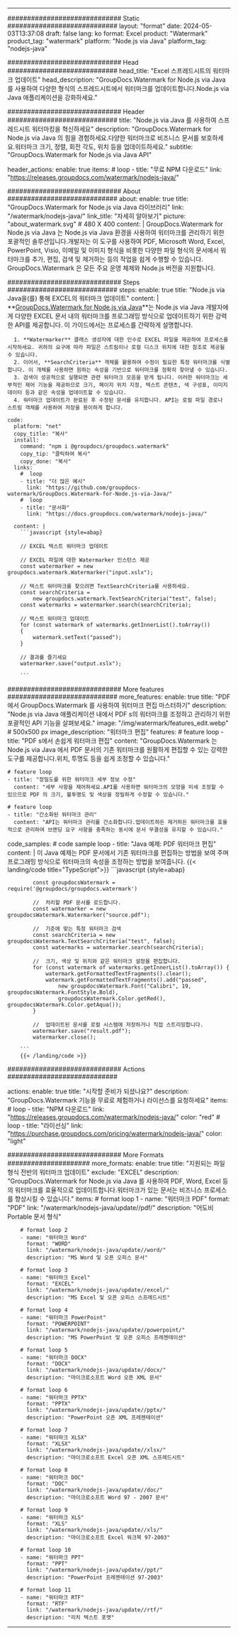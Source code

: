 
---
############################# Static ############################
layout: "format"
date:  2024-05-03T13:37:08
draft: false
lang: ko
format: Excel
product: "Watermark"
product_tag: "watermark"
platform: "Node.js via Java"
platform_tag: "nodejs-java"

############################# Head ############################
head_title: "Excel 스프레드시트의 워터마크 업데이트"
head_description: "GroupDocs.Watermark for Node.js via Java 를 사용하여 다양한 형식의 스프레드시트에서 워터마크를 업데이트합니다.Node.js via Java 애플리케이션을 강화하세요."

############################# Header ############################
title: "Node.js via Java 를 사용하여 스프레드시트 워터마킹을 혁신하세요" 
description: "GroupDocs.Watermark for Node.js via Java 의 힘을 경험하세요.다양한 워터마크로 비즈니스 문서를 보호하세요.워터마크 크기, 정렬, 회전 각도, 위치 등을 업데이트하세요."
subtitle: "GroupDocs.Watermark for Node.js via Java API" 

header_actions:
  enable: true
  items:
    #  loop
    - title: "무료 NPM 다운로드"
      link: "https://releases.groupdocs.com/watermark/nodejs-java/"
      
############################# About ############################
about:
    enable: true
    title: "GroupDocs.Watermark for Node.js via Java 라이브러리"
    link: "/watermark/nodejs-java/"
    link_title: "자세히 알아보기"
    picture: "about_watermark.svg" # 480 X 400
    content: |
       GroupDocs.Watermark for Node.js via Java 는 Node.js via Java 환경을 사용하여 워터마크를 관리하기 위한 포괄적인 솔루션입니다.개발자는 이 도구를 사용하여 PDF, Microsoft Word, Excel, PowerPoint, Visio, 이메일 및 이미지 형식을 비롯한 다양한 파일 형식의 문서에서 워터마크를 추가, 편집, 검색 및 제거하는 등의 작업을 쉽게 수행할 수 있습니다. GroupDocs.Watermark 은 모든 주요 운영 체제와 Node.js 버전을 지원합니다.

############################# Steps ############################
steps:
    enable: true
    title: "Node.js via Java을(를) 통해 EXCEL의 워터마크 업데이트"
    content: |
      **[GroupDocs.Watermark for Node.js via Java](https://products.groupdocs.com/watermark/nodejs-java/)**는 Node.js via Java 개발자에게 다양한 EXCEL 문서 내의 워터마크를 프로그래밍 방식으로 업데이트하기 위한 강력한 API를 제공합니다. 이 가이드에서는 프로세스를 간략하게 설명합니다.
      
      1. **Watermarker** 클래스 생성자에 대한 인수로 EXCEL 파일을 제공하여 프로세스를 시작하세요. 귀하의 요구에 따라 파일은 스트림이나 로컬 디스크 위치에 대한 참조로 제공될 수 있습니다.
      2. 이어서, **SearchCriteria** 객체를 활용하여 수정이 필요한 특정 워터마크를 식별합니다. 이 개체를 사용하면 원하는 속성을 기반으로 워터마크를 정확히 찾아낼 수 있습니다.
      3. 검색이 성공적으로 실행되면 관련 워터마크 모음을 받게 됩니다. 이러한 워터마크는 세부적인 제어 기능을 제공하므로 크기, 페이지 위치 지정, 텍스트 콘텐츠, 색 구성표, 이미지 데이터 등과 같은 속성을 업데이트할 수 있습니다.
      4. 워터마크 업데이트가 완료된 후 수정된 문서를 유지합니다. API는 로컬 파일 경로나 스트림 객체를 사용하여 저장을 용이하게 합니다.
   
    code:
      platform: "net"
      copy_title: "복사"
      install:
        command: "npm i @groupdocs/groupdocs.watermark"
        copy_tip: "클릭하여 복사"
        copy_done: "복사"
      links:
        #  loop
        - title: "더 많은 예시"
          link: "https://github.com/groupdocs-watermark/GroupDocs.Watermark-for-Node.js-via-Java/"
        #  loop
        - title: "문서화"
          link: "https://docs.groupdocs.com/watermark/nodejs-java/"
          
      content: |
        ```javascript {style=abap}

        // EXCEL 텍스트 워터마크 업데이트

        // EXCEL 파일에 대한 Watermarker 인스턴스 제공
        const watermarker = new groupdocs.watermark.Watermarker("input.xslx");

        // 텍스트 워터마크를 찾으려면 TextSearchCriteria를 사용하세요.
        const searchCriteria = 
            new groupdocs.watermark.TextSearchCriteria("test", false);
        const watermarks = watermarker.search(searchCriteria);
        
        // 텍스트 워터마크 업데이트
        for (const watermark of watermarks.getInnerList().toArray())
        {
            watermark.setText("passed");
        }

        // 결과를 즐기세요
        watermarker.save("output.xslx");
        
        ```            

############################# More features ############################
more_features:
  enable: true
  title: "PDF 에서 GroupDocs.Watermark 를 사용하여 워터마크 편집 마스터하기"
  description: "Node.js via Java 애플리케이션 내에서 PDF s의 워터마크를 조정하고 관리하기 위한 포괄적인 API 기능을 살펴보세요."
  image: "/img/watermark/features_edit.webp" # 500x500 px
  image_description: "워터마크 편집"
  features:
    # feature loop
    - title: "PDF s에서 손쉽게 워터마크 편집"
      content: "GroupDocs.Watermark 는 Node.js via Java 에서 PDF 문서의 기존 워터마크를 원활하게 편집할 수 있는 강력한 도구를 제공합니다.위치, 투명도 등을 쉽게 조정할 수 있습니다."

    # feature loop
    - title: "정밀도를 위한 워터마크 세부 정보 수정"
      content: "세부 사항을 제어하세요.API를 사용하면 워터마크의 모양을 미세 조정할 수 있으므로 PDF 의 크기, 불투명도 및 색상을 정밀하게 수정할 수 있습니다."

    # feature loop
    - title: "간소화된 워터마크 관리"
      content: "API는 워터마크 관리를 간소화합니다.업데이트하든 제거하든 워터마크를 효율적으로 관리하여 브랜딩 요구 사항을 충족하는 동시에 문서 무결성을 유지할 수 있습니다."
      
  code_samples:
    # code sample loop
    - title: "Java 예제: PDF 워터마크 편집"
      content: |
        이 Java 예제는 PDF 문서에서 기존 워터마크를 편집하는 방법을 보여 주며 프로그래밍 방식으로 워터마크의 속성을 조정하는 방법을 보여줍니다.
        {{< landing/code title="TypeScript">}}
        ```javascript {style=abap}
        
            const groupdocsWatermark = require('@groupdocs/groupdocs.watermark')

            //  처리할 PDF 문서를 로드합니다.
            const watermarker = new groupdocsWatermark.Watermarker("source.pdf");

            //  기준에 맞는 특정 워터마크 검색
            const searchCriteria = new groupdocsWatermark.TextSearchCriteria("test", false);
            const watermarks = watermarker.search(searchCriteria);
  
            //  크기, 색상 및 위치와 같은 워터마크 설정을 편집합니다.
            for (const watermark of watermarks.getInnerList().toArray()) {
                watermark.getFormattedTextFragments().clear();
                watermark.getFormattedTextFragments().add("passed", 
                    new groupdocsWatermark.Font("Calibri", 19, groupdocsWatermark.FontStyle.Bold), 
                    groupdocsWatermark.Color.getRed(), groupdocsWatermark.Color.getAqua());
            }

            //  업데이트된 문서를 로컬 시스템에 저장하거나 직접 스트리밍합니다.
            watermarker.save("result.pdf");
            watermarker.close();

        ```
        {{< /landing/code >}}


############################# Actions ############################

actions:
  enable: true
  title: "시작할 준비가 되셨나요?"
  description: "GroupDocs.Watermark 기능을 무료로 체험하거나 라이선스를 요청하세요"
  items:
    #  loop
    - title: "NPM 다운로드"
      link: "https://releases.groupdocs.com/watermark/nodejs-java/"
      color: "red"
        #  loop
    - title: "라이선싱"
      link: "https://purchase.groupdocs.com/pricing/watermark/nodejs-java/"
      color: "light"


############################# More Formats #####################
more_formats:
    enable: true
    title: "지원되는 파일 형식 전반의 워터마크 업데이트"
    exclude: "EXCEL"
    description: "GroupDocs.Watermark for Node.js via Java 를 사용하여 PDF, Word, Excel 등의 워터마크를 효율적으로 업데이트합니다.워터마크가 있는 문서는 비즈니스 프로세스를 향상시킬 수 있습니다."
    items: 
        # format loop 1
        - name: "워터마크 PDF"
          format: "PDF"
          link: "/watermark/nodejs-java/update//pdf/"
          description: "어도비 Portable 문서 형식"

        # format loop 2
        - name: "워터마크 Word"
          format: "WORD"
          link: "/watermark/nodejs-java/update//word/"
          description: "MS Word 및 오픈 오피스 문서"
          
        # format loop 3
        - name: "워터마크 Excel"
          format: "EXCEL"
          link: "/watermark/nodejs-java/update//excel/"
          description: "MS Excel 및 오픈 오피스 스프레드시트"

        # format loop 4
        - name: "워터마크 PowerPoint"
          format: "POWERPOINT"
          link: "/watermark/nodejs-java/update//powerpoint/"
          description: "MS PowerPoint 및 오픈 오피스 프레젠테이션"

        # format loop 5
        - name: "워터마크 DOCX"
          format: "DOCX"
          link: "/watermark/nodejs-java/update//docx/"
          description: "마이크로소프트 Word 오픈 XML 문서"
          
        # format loop 6
        - name: "워터마크 PPTX"
          format: "PPTX"
          link: "/watermark/nodejs-java/update//pptx/"
          description: "PowerPoint 오픈 XML 프레젠테이션"
          
        # format loop 7
        - name: "워터마크 XLSX"
          format: "XLSX"
          link: "/watermark/nodejs-java/update//xlsx/"
          description: "마이크로소프트 Excel 오픈 XML 스프레드시트"

        # format loop 8
        - name: "워터마크 DOC"
          format: "DOC"
          link: "/watermark/nodejs-java/update//doc/"
          description: "마이크로소프트 Word 97 - 2007 문서"

        # format loop 9
        - name: "워터마크 XLS"
          format: "XLS"
          link: "/watermark/nodejs-java/update//xls/"
          description: "마이크로소프트 Excel 워크북 97-2003"

        # format loop 10
        - name: "워터마크 PPT"
          format: "PPT"
          link: "/watermark/nodejs-java/update//ppt/"
          description: "PowerPoint 프레젠테이션 97-2003"

        # format loop 11
        - name: "워터마크 RTF"
          format: "RTF"
          link: "/watermark/nodejs-java/update//rtf/"
          description: "리치 텍스트 포맷"

---